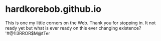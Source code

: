 # hardkorebob.github.io
This is one my little corners on the Web. Thank you for stopping in. It not ready yet but what is ever ready on this ever changing existence?
'#@1l3RROR$M@tTer
